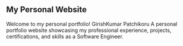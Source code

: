 ## My Personal Website

Welcome to my personal portfolio! GirishKumar Patchikoru
A personal portfolio website showcasing my professional experience, projects, certifications, and skills as a Software Engineer.

